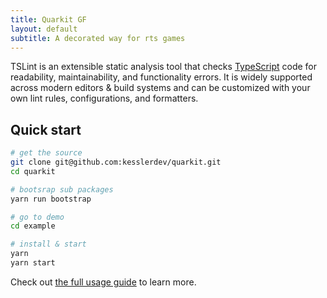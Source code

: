 ```yaml
---
title: Quarkit GF
layout: default
subtitle: A decorated way for rts games
---
```


TSLint is an extensible static analysis tool that checks [TypeScript][0] code for readability, maintainability, and functionality errors. It is widely supported across modern editors & build systems and can be customized with your own lint rules, configurations, and formatters.

## Quick start

```sh
# get the source
git clone git@github.com:kesslerdev/quarkit.git
cd quarkit

# bootsrap sub packages
yarn run bootstrap

# go to demo
cd example

# install & start
yarn
yarn start
```

Check out [the full usage guide][1] to learn more.

[0]: http://www.typescriptlang.org/
[1]: modules
